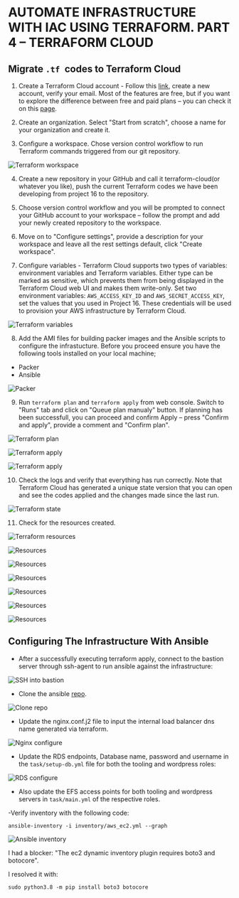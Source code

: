 # AUTOMATE INFRASTRUCTURE WITH IAC USING TERRAFORM. PART 4 – TERRAFORM CLOUD

## Migrate `.tf `codes to Terraform Cloud

1. Create a Terraform Cloud account - Follow this [link](https://app.terraform.io/public/signup/account), create a new account, verify your email. Most of the features are free, but if you want to explore the difference between free and paid plans – you can check it on this [page](https://www.hashicorp.com/products/terraform/pricing).

2. Create an organization. Select "Start from scratch", choose a name for your organization and create it.

3. Configure a workspace. Chose version control workflow to run Terraform commands triggered from our git repository.


![Terraform workspace](./media/tfworkspace.png)

4. Create a new repository in your GitHub and call it terraform-cloud(or whatever you like), push the current Terraform codes we have been developing from project 16 to the repository.

5. Choose version control workflow and you will be prompted to connect your GitHub account to your workspace – follow the prompt and add your newly created repository to the workspace.

6. Move on to "Configure settings", provide a description for your workspace and leave all the rest settings default, click "Create workspace".

7. Configure variables - Terraform Cloud supports two types of variables: environment variables and Terraform variables. Either type can be marked as sensitive, which prevents them from being displayed in the Terraform Cloud web UI and makes them write-only. Set two environment variables: `AWS_ACCESS_KEY_ID` and `AWS_SECRET_ACCESS_KEY`, set the values that you used in Project 16. These credentials will be used to provision your AWS infrastructure by Terraform Cloud.


![Terraform variables](./media/tfvariables.png)

8. Add the AMI files for building packer images and the Ansible scripts to configure the infrastucture. Before you proceed ensure you have the following tools installed on your local machine;

- Packer
- Ansible

![Packer](./media/packer.png)


9. Run `terraform plan` and `terraform apply` from web console. Switch to "Runs" tab and click on "Queue plan manualy" button. If planning has been successfull, you can proceed and confirm Apply – press "Confirm and apply", provide a comment and "Confirm plan".


![Terraform plan](./media/tfplan.png)

![Terraform apply](./media/tfapply.png)

![Terraform apply](./media/tfapply2.png)

10. Check the logs and verify that everything has run correctly. Note that Terraform Cloud has generated a unique state version that you can open and see the codes applied and the changes made since the last run.


![Terraform state](./media/tfstates.png)


11. Check for the resources created. 

![Terraform resources](./media/resources.png)

![Resources](./media/ec2.png)

![Resources](./media/efs.png)

![Resources](./media/rds.png)

![Resources](./media/asg.png)

![Resources](./media/tg.png)

![Resources](./media/route53.png)

## Configuring The Infrastructure With Ansible

- After a successfully executing terraform apply, connect to the bastion server through ssh-agent to run ansible against the infrastructure:

![SSH into bastion](./media/bastionssh.png)

- Clone the ansible [repo](https://gitlab.com/enyioma/ansible-deploy-pbl-19.git).

![Clone repo](./media/ansiclone.png)

- Update the nginx.conf.j2 file to input the internal load balancer dns name generated via terraform. 

![Nginx configure](./media/nginxconf.png)


- Update the RDS endpoints, Database name, password and username in the `task/setup-db.yml` file for both the tooling and wordpress roles:


![RDS configure](./media/rdsconfig.png)


- Also update the EFS access points for both tooling and wordpress servers in `task/main.yml` of the respective roles.

-Verify inventory with the following code:

```
ansible-inventory -i inventory/aws_ec2.yml --graph
```

![Ansible inventory](./media/ansierror.png)

I had a blocker: "The ec2 dynamic inventory plugin requires boto3 and botocore".

I resolved it with:

```
sudo python3.8 -m pip install boto3 botocore
```

